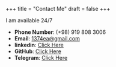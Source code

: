 +++
title = "Contact Me"
draft = false
+++

I am available 24/7

- **Phone Number**: (+98) 919 808 3006
- **Email**: 1374ea@gmail.com
- **linkedin**: [Click Here](https://www.linkedin.com/in/ahmadi-ehsan/)
- **GitHub**: [Click Here](https://github.com/ahmadiehsan)
- **Telegram**: [Click Here](https://t.me/ahmadi_ehsan)
